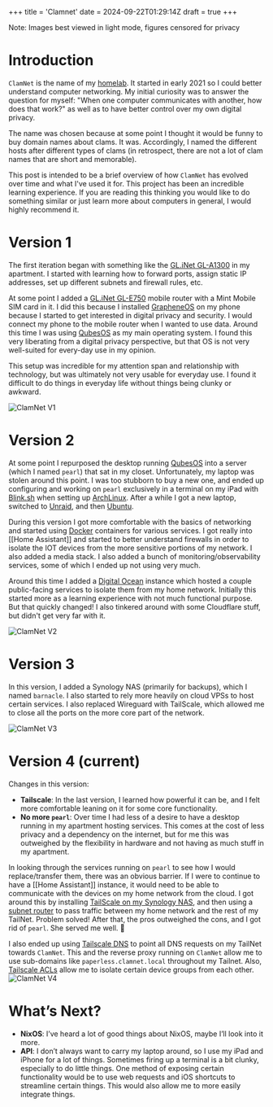 +++
title = 'Clamnet'
date = 2024-09-22T01:29:14Z
draft = true
+++

Note: Images best viewed in light mode, figures censored for privacy

# Introduction
`ClamNet` is the name of my [homelab](https://reddit.com/r/homelab). It started in early 2021 so I could better understand computer networking. My initial curiosity was to answer the question for myself: "When one computer communicates with another, how does that work?" as well as to have better control over my own digital privacy.

The name was chosen because at some point I thought it would be funny to buy domain names about clams. It was. Accordingly, I named the different hosts after different types of clams (in retrospect, there are not a lot of clam names that are short and memorable).

This post is intended to be a brief overview of how `ClamNet` has evolved over time and what I've used it for. This project has been an incredible learning experience. If you are reading this thinking you would like to do something similar or just learn more about computers in general, I would highly recommend it.

# Version 1
The first iteration began with something like the [GL.iNet GL-A1300](https://www.amazon.com/GL-iNet-GL-A1300-Encrypted-Tethering-Pocket-Sized/dp/B0B4ZSR2PX/ref=sr_1_11?crid=2C0BHYRUUOVXS&keywords=gl.inet&qid=1705275144&sprefix=gl.in%2Caps%2C140&sr=8-11&th=1) in my apartment. I started with learning how to forward ports, assign static IP addresses, set up different subnets and firewall rules, etc.

At some point I added a [GL.iNet GL-E750](https://www.amazon.com/GL-iNet-GL-E750-OpenWrt-WireGuard-Installed/dp/B08JP7YWPR/ref=sr_1_20?crid=2C0BHYRUUOVXS&keywords=gl.inet&qid=1705275144&sprefix=gl.in%2Caps%2C140&sr=8-20) mobile router with a Mint Mobile SIM card in it. I did this because I installed [GrapheneOS]([https://grapheneos.org](https://grapheneos.org/)) on my phone because I started to get interested in digital privacy and security. I would connect my phone to the mobile router when I wanted to use data. Around this time I was using [QubesOS]([https://www.qubes-os.org](https://www.qubes-os.org/)) as my main operating system. I found this very liberating from a digital privacy perspective, but that OS is not very well-suited for every-day use in my opinion.

This setup was incredible for my attention span and relationship with technology, but was ultimately not very usable for everyday use. I found it difficult to do things in everyday life without things being clunky or awkward.

![ClamNet V1](/images/clamnet_v1.png)
# Version 2
At some point I repurposed the desktop running [QubesOS](https://www.qubes-os.org/)  into a server (which I named `pearl`) that sat in my closet. Unfortunately, my laptop was stolen around this point. I was too stubborn to buy a new one, and ended up configuring and working on `pearl` exclusively in a terminal on my iPad with [Blink.sh](https://blink.sh/) when setting up [ArchLinux](https://archlinux.org/). After a while I got a new laptop, switched to [Unraid](https://unraid.net/), and then [Ubuntu](https://ubuntu.com/).

During this version I got more comfortable with the basics of networking and started using [Docker](https://www.docker.com/) containers for various services. I got really into [[Home Assistant]] and started to better understand firewalls in order to isolate the IOT devices from the more sensitive portions of my network. I also added a media stack. I also added a bunch of monitoring/observability services, some of which I ended up not using very much.

Around this time I added a [Digital Ocean](http://digitalocean.com/) instance which hosted a couple public-facing services to isolate them from my home network. Initially this started more as a learning experience with not much functional purpose. But that quickly changed! I also tinkered around with some Cloudflare stuff, but didn't get very far with it.

![ClamNet V2](/images/clamnet_v2.png)

# Version 3
In this version, I added a Synology NAS (primarily for backups), which I named `barnacle`. I also started to rely more heavily on cloud VPSs to host certain services. I also replaced Wireguard with TailScale, which allowed me to close all the ports on the more core part of the network.

![ClamNet V3](/images/clamnet_v3.png)
# Version 4 (current)

Changes in this version:
- **Tailscale**: In the last version, I learned how powerful it can be, and I felt more comfortable leaning on it for some core functionality.
- **No more `pearl`**: Over time I had less of a desire to have a desktop running in my apartment hosting services. This comes at the cost of less privacy and a dependency on the internet, but for me this was outweighed by the flexibility in hardware and not having as much stuff in my apartment.

In looking through the services running on `pearl` to see how I would replace/transfer them, there was an obvious barrier. If I were to continue to have a [[Home Assistant]] instance, it would need to be able to communicate with the devices on my home network from the cloud. I got around this by installing [TailScale on my Synology NAS](https://tailscale.com/kb/1131/synology), and then using a [subnet router](https://tailscale.com/kb/1019/subnets) to pass traffic between my home network and the rest of my TailNet. Problem solved! After that, the pros outweighed the cons, and I got rid of `pearl`. She served me well. 🫡

I also ended up using [Tailscale DNS](https://tailscale.com/kb/1054/dns) to point all DNS requests on my TailNet towards `ClamNet`. This and the reverse proxy running on `ClamNet` allow me to use sub-domains like `paperless.clamnet.local` throughout my Tailnet. Also, [Tailscale ACLs](https://tailscale.com/kb/1018/acls) allow me to isolate certain device groups from each other.
![ClamNet V4](/images/clamnet_v4.png)

# What’s Next?
* **NixOS**: I’ve heard a lot of good things about NixOS, maybe I’ll look into it more.
* **API**: I don’t always want to carry my laptop around, so I use my iPad and iPhone for a lot of things. Sometimes firing up a terminal is a bit clunky, especially to do little things. One method of exposing certain functionality would be to use web requests and iOS shortcuts to streamline certain things. This would also allow me to more easily integrate things.